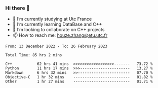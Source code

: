 ### Hi there 👋
- 🔭 I’m currently studying at Utc France
- 🌱 I’m currently learning DataBase and C++
- 👯 I’m looking to collaborate on C++ projects
- 📫 How to reach me: houze.zhang@etu.utc.fr

<!--START_SECTION:waka-->

```text
From: 13 December 2022 - To: 26 February 2023

Total Time: 85 hrs 2 mins

C++           62 hrs 41 mins  >>>>>>>>>>>>>>>>>>-------   73.72 %
Python        11 hrs 17 mins  >>>----------------------   13.27 %
Markdown      6 hrs 32 mins   >>-----------------------   07.70 %
Objective-C   1 hr 32 mins    -------------------------   01.82 %
Other         1 hr 27 mins    -------------------------   01.71 %
```

<!--END_SECTION:waka-->
